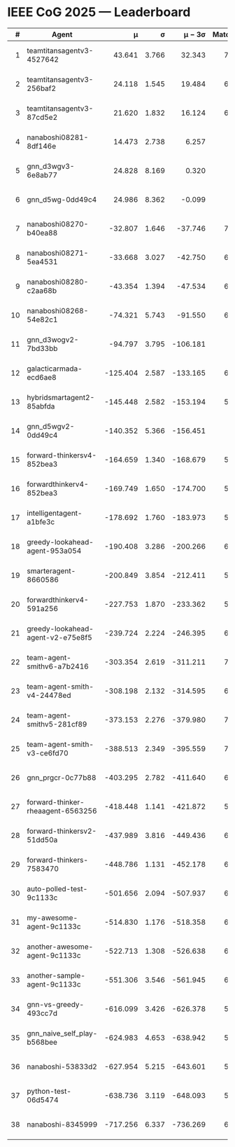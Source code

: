 # IEEE CoG 2025 — Leaderboard

| # | Agent | μ | σ | μ − 3σ | Matches | Updated |
|---:|---|---:|---:|---:|---:|---|
| 1 | teamtitansagentv3-4527642 | 43.641 | 3.766 | 32.343 | 7196 | 2025-08-30 10:53 |
| 2 | teamtitansagentv3-256baf2 | 24.118 | 1.545 | 19.484 | 6676 | 2025-08-30 10:53 |
| 3 | teamtitansagentv3-87cd5e2 | 21.620 | 1.832 | 16.124 | 6360 | 2025-08-30 10:53 |
| 4 | nanaboshi08281-8df146e | 14.473 | 2.738 | 6.257 | 276 | 2025-08-30 10:53 |
| 5 | gnn_d3wgv3-6e8ab77 | 24.828 | 8.169 | 0.320 | 138 | 2025-08-30 10:53 |
| 6 | gnn_d5wg-0dd49c4 | 24.986 | 8.362 | -0.099 | 120 | 2025-08-30 10:53 |
| 7 | nanaboshi08270-b40ea88 | -32.807 | 1.646 | -37.746 | 7000 | 2025-08-30 10:53 |
| 8 | nanaboshi08271-5ea4531 | -33.668 | 3.027 | -42.750 | 6918 | 2025-08-30 10:53 |
| 9 | nanaboshi08280-c2aa68b | -43.354 | 1.394 | -47.534 | 6318 | 2025-08-30 10:53 |
| 10 | nanaboshi08268-54e82c1 | -74.321 | 5.743 | -91.550 | 6380 | 2025-08-30 10:53 |
| 11 | gnn_d3wogv2-7bd33bb | -94.797 | 3.795 | -106.181 | 274 | 2025-08-30 10:53 |
| 12 | galacticarmada-ecd6ae8 | -125.404 | 2.587 | -133.165 | 6400 | 2025-08-30 10:53 |
| 13 | hybridsmartagent2-85abfda | -145.448 | 2.582 | -153.194 | 5902 | 2025-08-30 10:53 |
| 14 | gnn_d5wgv2-0dd49c4 | -140.352 | 5.366 | -156.451 | 226 | 2025-08-30 10:53 |
| 15 | forward-thinkersv4-852bea3 | -164.659 | 1.340 | -168.679 | 5459 | 2025-08-30 10:53 |
| 16 | forwardthinkerv4-852bea3 | -169.749 | 1.650 | -174.700 | 5672 | 2025-08-30 10:53 |
| 17 | intelligentagent-a1bfe3c | -178.692 | 1.760 | -183.973 | 5881 | 2025-08-30 10:53 |
| 18 | greedy-lookahead-agent-953a054 | -190.408 | 3.286 | -200.266 | 6288 | 2025-08-30 10:53 |
| 19 | smarteragent-8660586 | -200.849 | 3.854 | -212.411 | 5544 | 2025-08-30 10:53 |
| 20 | forwardthinkerv4-591a256 | -227.753 | 1.870 | -233.362 | 5562 | 2025-08-30 10:53 |
| 21 | greedy-lookahead-agent-v2-e75e8f5 | -239.724 | 2.224 | -246.395 | 6780 | 2025-08-30 10:53 |
| 22 | team-agent-smithv6-a7b2416 | -303.354 | 2.619 | -311.211 | 7120 | 2025-08-30 10:53 |
| 23 | team-agent-smith-v4-24478ed | -308.198 | 2.132 | -314.595 | 6498 | 2025-08-30 10:53 |
| 24 | team-agent-smithv5-281cf89 | -373.153 | 2.276 | -379.980 | 7240 | 2025-08-30 10:53 |
| 25 | team-agent-smith-v3-ce6fd70 | -388.513 | 2.349 | -395.559 | 7738 | 2025-08-30 10:53 |
| 26 | gnn_prgcr-0c77b88 | -403.295 | 2.782 | -411.640 | 6350 | 2025-08-30 10:53 |
| 27 | forward-thinker-rheaagent-6563256 | -418.448 | 1.141 | -421.872 | 5968 | 2025-08-30 10:53 |
| 28 | forward-thinkersv2-51dd50a | -437.989 | 3.816 | -449.436 | 6228 | 2025-08-30 10:53 |
| 29 | forward-thinkers-7583470 | -448.786 | 1.131 | -452.178 | 6960 | 2025-08-30 10:53 |
| 30 | auto-polled-test-9c1133c | -501.656 | 2.094 | -507.937 | 6800 | 2025-08-30 10:53 |
| 31 | my-awesome-agent-9c1133c | -514.830 | 1.176 | -518.358 | 6840 | 2025-08-30 10:53 |
| 32 | another-awesome-agent-9c1133c | -522.713 | 1.308 | -526.638 | 6600 | 2025-08-30 10:53 |
| 33 | another-sample-agent-9c1133c | -551.306 | 3.546 | -561.945 | 6940 | 2025-08-30 10:53 |
| 34 | gnn-vs-greedy-493cc7d | -616.099 | 3.426 | -626.378 | 5480 | 2025-08-30 10:53 |
| 35 | gnn_naive_self_play-b568bee | -624.983 | 4.653 | -638.942 | 5720 | 2025-08-30 10:53 |
| 36 | nanaboshi-53833d2 | -627.954 | 5.215 | -643.601 | 5040 | 2025-08-30 10:53 |
| 37 | python-test-06d5474 | -638.736 | 3.119 | -648.093 | 5780 | 2025-08-30 10:53 |
| 38 | nanaboshi-8345999 | -717.256 | 6.337 | -736.269 | 6030 | 2025-08-30 10:53 |
